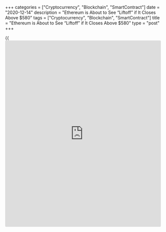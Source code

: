 +++
categories = ["Cryptocurrency", "Blockchain", "SmartContract"]
date = "2020-12-14"
description = "Ethereum is About to See “Liftoff” if It Closes Above $580"
tags = ["Cryptocurrency", "Blockchain", "SmartContract"]
title = "Ethereum is About to See “Liftoff” if It Closes Above $580"
type = "post"
+++

{{<iframe id="large-banner" src="https://www.bounty.group/#slide=3.0" width="100%" height="600" scrolling="no" style="border: 0px solid rgb(216, 221, 230); border-radius: 3px;">}}

ETH price found support near $535 and started a steady recovery against
the US Dollar. The price is currently trading above $560 and the 100
simple moving average (4-hours). There is a crucial contracting triangle
forming with resistance near $570 on the 4-hours chart of ETH/USD (data
feed via Kraken).

![Ethereum is About to See “Liftoff” if It Closes Above $580][1]

The pair could rise sharply if there is a clear break above $570 and
$580. This past week, [bitcoin](https://www.letsplayfx.com/blog/forex-for-bitcoin/) and [Ethereum](https://www.playgroundfx.com/blog/the-creator-of-ethereum/) saw a downside extension
below $18,000 and $550 respectively against the US Dollar. ETH price
even spiked below the $540 support and settled below the 100 simple
moving average (4-hours).

However, the bulls were able to protect the $530 support zone. A swing
low was formed near $535 and the price recently started a steady upward
move. There was a clear break above the $550 resistance level.

Ether price also surpassed the 50% Fib retracement level of the downward
move from the $578 swing high to $535 swing low. It is now trading near
the $570 resistance zone and above the 100 simple moving average
(4-hours). There is also a crucial contracting triangle forming with
resistance near $570 on the 4-hours chart of ETH/USD.

The triangle resistance is close to the 76.4% Fib retracement level of
the downward move from the $578 swing high to $535 swing low. The next
major resistance and a key breakout zone sits near the $580 level.

A successful break above the $570 resistance and a follow up move above
the $580 level could start a strong increase. The next major resistance
is near $600, above which it could rise towards the $620 level.

Fresh Decline in Ether (ETH)?  
If Ethereum fails to clear the $570 and $580 resistance levels, there is
a risk of another bearish reaction. An initial support is near the $555
level.

The first major support zone sits near the $550 level and the triangle
lower trend line. A downside break below the triangle support might lead
the price towards the $535 support zone.

_Source:[FXPro][2]_

   1. /files/downloads/b/9/1/b91e81babc7d8bcf0fdfce087ef276b0_be45215ddf9bdf661861d5138e94a090.png
   2. /geturl/index/5b416c9896d6dc907bcb34e3c3d2774560fa886f/